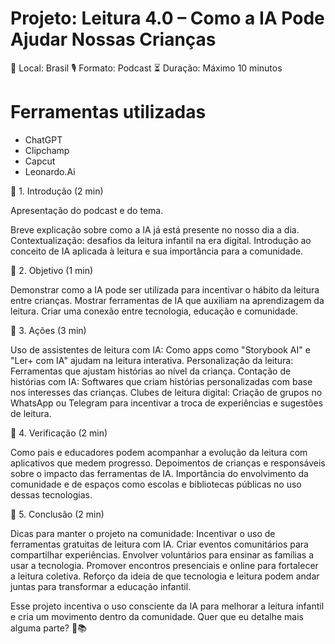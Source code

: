 # Projeto: Leitura 4.0 – Como a IA Pode Ajudar Nossas Crianças
📍 Local: Brasil
🎙 Formato: Podcast
⏳ Duração: Máximo 10 minutos

# Ferramentas utilizadas
- ChatGPT
- Clipchamp
- Capcut
- Leonardo.Ai

🔹 1. Introdução (2 min)

Apresentação do podcast e do tema.

Breve explicação sobre como a IA já está presente no nosso dia a dia.
Contextualização: desafios da leitura infantil na era digital.
Introdução ao conceito de IA aplicada à leitura e sua importância para a comunidade.

🔹 2. Objetivo (1 min)

Demonstrar como a IA pode ser utilizada para incentivar o hábito da leitura entre crianças.
Mostrar ferramentas de IA que auxiliam na aprendizagem da leitura.
Criar uma conexão entre tecnologia, educação e comunidade.

🔹 3. Ações (3 min)

Uso de assistentes de leitura com IA: Como apps como "Storybook AI" e "Ler+ com IA" ajudam na leitura interativa.
Personalização da leitura: Ferramentas que ajustam histórias ao nível da criança.
Contação de histórias com IA: Softwares que criam histórias personalizadas com base nos interesses das crianças.
Clubes de leitura digital: Criação de grupos no WhatsApp ou Telegram para incentivar a troca de experiências e sugestões de leitura.

🔹 4. Verificação (2 min)

Como pais e educadores podem acompanhar a evolução da leitura com aplicativos que medem progresso.
Depoimentos de crianças e responsáveis sobre o impacto das ferramentas de IA.
Importância do envolvimento da comunidade e de espaços como escolas e bibliotecas públicas no uso dessas tecnologias.

🔹 5. Conclusão (2 min)

Dicas para manter o projeto na comunidade:
Incentivar o uso de ferramentas gratuitas de leitura com IA.
Criar eventos comunitários para compartilhar experiências.
Envolver voluntários para ensinar as famílias a usar a tecnologia.
Promover encontros presenciais e online para fortalecer a leitura coletiva.
Reforço da ideia de que tecnologia e leitura podem andar juntas para transformar a educação infantil.

Esse projeto incentiva o uso consciente da IA para melhorar a leitura infantil e cria um movimento dentro da comunidade. Quer que eu detalhe mais alguma parte? 🚀📚
